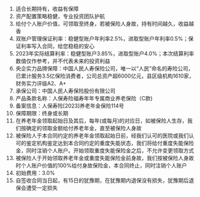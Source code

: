 1. 适合长期持有，收益有保障  
2. 资产配置策略稳健，专业投资团队护航  
3. 给付个人账户价值，可领取至终身，若被保险人身故，持有时间越久，收益越香  
4. 双账户管理保证利率：稳健型账户年利率2.5%，进取型账户年利率0.5%；保证利率写入合同，给您稳稳的安心  
5. 2023年实际结算利率：稳健型账户3.85%，进取型账户4.0%；本次结算利率数值仅作参考，并不代表未来的投资利益  
6. 央企实力品牌保障：中国人民人寿保险公司，唯一以“人民”命名的寿险公司，已累计服务3.5亿保险消费者，公司总资产超6000亿元，县区级机构1610家，财务实力评级A2、A+  
7. 承保公司：中国人民人寿保险股份有限公司  
8. 产品条款名称：人保寿险福寿年年专属商业养老保险（C款)  
9. 备案信息：人保寿险[2023]养老年金保险114号  
10. 保障期限：终身或长期  
11. 在养老年金领取起始日及其后，每年(或每月)的对应日，如被保险人生存，我们按确定的领取金额给付养老年金，直至被保险人身故  
12. 被保险人于本合同约定的养老年金领取起始日前，经我们认可的医院或我们认可的鉴定机构鉴定达到本合同约定的重度失能状态，我们将给付重度失能保险金，同时注销个人账户。开始领取重度失能保险金之后，不允许变更领取方式  
13. 被保险人于开始领取养老年金或重度失能保险金前身故，我们按被保险人身故时个人账户价值的100%给付身故保险金，本合同终止，同时注销个人账户  
14. 初始费用：3.0%  
15. 自签收合同当日起，有15日的犹豫期，在犹豫期内退保没有损失，犹豫期后退保会遭受一定损失